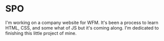 # SPO
 I'm working on a company website for WFM. It's been a process to learn HTML, CSS, and some what of JS but it's coming along. I'm dedicated to finishing this little project of mine.
